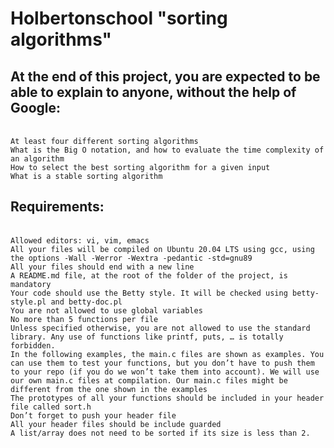 # Holbertonschool "sorting algorithms"
## At the end of this project, you are expected to be able to explain to anyone, without the help of Google: 
<br>`At least four different sorting algorithms `
<br>`What is the Big O notation, and how to evaluate the time complexity of an algorithm `
<br>`How to select the best sorting algorithm for a given input `
<br>`What is a stable sorting algorithm`

## Requirements:
<br>`Allowed editors: vi, vim, emacs`
<br>`All your files will be compiled on Ubuntu 20.04 LTS using gcc, using the options -Wall -Werror -Wextra -pedantic -std=gnu89`
<br>`All your files should end with a new line`
<br>`A README.md file, at the root of the folder of the project, is mandatory`
<br>`Your code should use the Betty style. It will be checked using betty-style.pl and betty-doc.pl`
<br>`You are not allowed to use global variables`
<br>`No more than 5 functions per file`
<br>`Unless specified otherwise, you are not allowed to use the standard library. Any use of functions like printf, puts, … is totally forbidden.`
<br>`In the following examples, the main.c files are shown as examples. You can use them to test your functions, but you don’t have to push them to your repo (if you do we won’t take them into account). We will use our own main.c files at compilation. Our main.c files might be different from the one shown in the examples`
<br>`The prototypes of all your functions should be included in your header file called sort.h`
<br>`Don’t forget to push your header file`
<br>`All your header files should be include guarded`
<br>`A list/array does not need to be sorted if its size is less than 2.`
